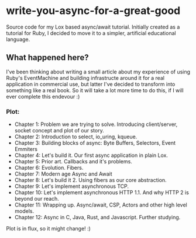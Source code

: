 # write-you-async-for-a-great-good
Source code for my Lox based async/await tutorial. Initially created as a tutorial for Ruby, I decided to move it to a simpler, artificial educational language.

## What happened here?
I've been thinking about writing a small article about my experience of using Ruby's EventMachine and building infrastructe around it for a real application in commercial use, but latter I've decided to transform into something like a real book. So it will take a lot more time to do this, if I will ever complete this endevour :) 

### Plot:

- Chapter 1: Problem we are trying to solve. Introducing client/server, socket concept and plot of our story.
- Chapter 2: Introduction to select, io_uring, kqueue.
- Chapter 3: Building blocks of async: Byte Buffers, Selectors, Event Emmiters
- Chapter 4: Let's build it. Our first async application in plain Lox.
- Chapter 5: Prior art. Callbacks and it's problems.
- Chapter 6: Evolution. Fibers.
- Chapter 7: Modern age Async and Await
- Chapter 8: Let's build it 2. Using fibers as our core abstraction.
- Chapter 9: Let's implement asynchronous TCP.
- Chapter 10: Let's implement asynchronous HTTP 1.1. And why HTTP 2 is beyond our reach.
- Chapter 11: Wrapping up. Async/await, CSP, Actors and other high level models.
- Chapter 12: Async in C, Java, Rust, and Javascript. Further studying.

Plot is in flux, so it might change! :)
